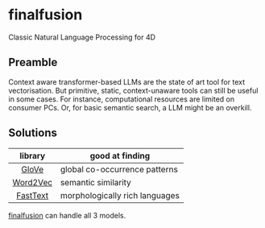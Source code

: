 # finalfusion
Classic Natural Language Processing for 4D

## Preamble

Context aware transformer-based LLMs are the state of art tool for text vectorisation. But primitive, static, context-unaware tools can still be useful in some cases. For instance, computational resources are limited on consumer PCs. Or, for basic semantic search, a LLM might be an overkill.

## Solutions

|library|good at finding|
|:-:|-|
|[GloVe](https://nlp.stanford.edu/projects/glove/)|global co-occurrence patterns|
|[Word2Vec](code.google.com/p/word2vec)|semantic similarity|
|[FastText](https://fasttext.cc)|morphologically rich languages |

[finalfusion](https://docs.rs/finalfusion/latest/finalfusion/) can handle all 3 models.

 
